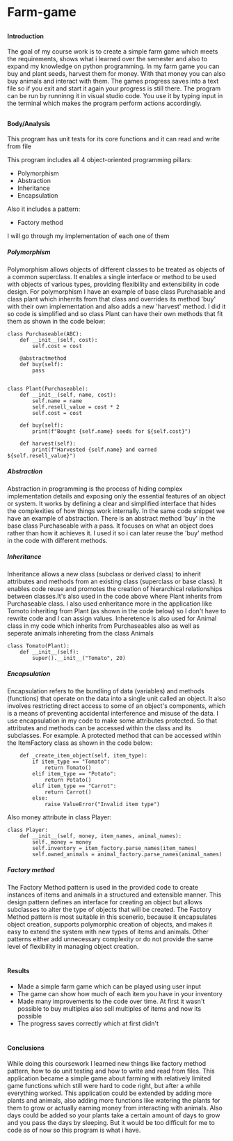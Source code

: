 # Farm-game
##
#### Introduction

<p>The goal of my course work is to create a simple farm game which meets the requirements, shows what i learned over the semester and also to expand my knowledge on python programming. In my farm game you can buy and plant seeds, harvest them for money. With that money you can also buy animals and interact with them. The games progress saves into a text file so if you exit and start it again your progress is still there. The program can be run by runninng it in visual studio code. You use it by typing input in the terminal which makes the program perform actions accordingly.<br>

##
#### Body/Analysis
<p>This program has unit tests for its core functions and it can read and write from file<br>
<p>This program includes all 4 object-oriented programming pillars:<br>

<ul>
  <li>Polymorphism</li>
  <li>Abstraction</li>
  <li>Inheritance</li>
  <li>Encapsulation</li>
</ul>

Also it includes a pattern:
<ul>

  <li>Factory method</li>
</ul>


I will go through my implementation of each one of them

##### Polymorphism

<p>
Polymorphism allows objects of different classes to be treated as objects of a common superclass. It enables a single interface or method to be used with objects of various types, providing flexibility and extensibility in code design. For polymorphism I have an example of base class Purchasable and class plant which inherrits from that class and overrides its method 'buy' with their own implementation and also adds a new 'harvest' method. I did it so code is simplified and so class Plant can have their own methods that fit them as shown in the code below:<br>

```
class Purchaseable(ABC):
    def __init__(self, cost):
        self.cost = cost

    @abstractmethod
    def buy(self):
        pass


class Plant(Purchaseable):
    def __init__(self, name, cost):
        self.name = name
        self.resell_value = cost * 2
        self.cost = cost

    def buy(self):
        print(f"Bought {self.name} seeds for ${self.cost}")

    def harvest(self):
        print(f"Harvested {self.name} and earned ${self.resell_value}")
```
##### Abstraction
<p>
Abstraction in programming is the process of hiding complex implementation details and exposing only the essential features of an object or system. It works by defining a clear and simplified interface that hides the complexities of how things work internally. In the same code snippet we have an example of abstraction. There is an abstract method 'buy' in the base class Purchaseable with a pass. It focuses on what an object does rather than how it achieves it. I used it so i can later reuse the 'buy' method in the code with different methods.<br>

##### Inheritance
<p>
Inheritance allows a new class (subclass or derived class) to inherit attributes and methods from an existing class (superclass or base class). It enables code reuse and promotes the creation of hierarchical relationships between classes.It's also used in the code above where Plant inherits from Purchaseable class. I also used enheritance more in the application like Tomoto inheriting from Plant (as shown in the code below) so I don't have to rewrite code and I can assign values. Inheretence is also used for Animal class in my code which inherits from Purchaseables also as well as seperate animals inhereting from the class Animals<br>

```
class Tomato(Plant):
    def __init__(self):
        super().__init__("Tomato", 20)
```

##### Encapsulation
<p>Encapsulation refers to the bundling of data (variables) and methods (functions) that operate on the data into a single unit called an object. It also involves restricting direct access to some of an object's components, which is a means of preventing accidental interference and misuse of the data. I use encapsulation in my code to make some attributes protected. So that attributes and methods can be accessed within the class and its subclasses. For example. A protected method that can be accessed within the ItemFactory class as shown in the code below:<br>

```
    def _create_item_object(self, item_type):
        if item_type == "Tomato":
            return Tomato()
        elif item_type == "Potato":
            return Potato()
        elif item_type == "Carrot":
            return Carrot()
        else:
            raise ValueError("Invalid item type")
```
Also money attribute in class Player:

```
class Player:
    def __init__(self, money, item_names, animal_names):
        self._money = money
        self.inventory = item_factory.parse_names(item_names)
        self.owned_animals = animal_factory.parse_names(animal_names)
```

##### Factory method

<p>The Factory Method pattern is used in the provided code to create instances of items and animals in a structured and extensible manner. This design pattern defines an interface for creating an object but allows subclasses to alter the type of objects that will be created. The Factory Method pattern is most suitable in this scenerio, because it encapsulates object creation, supports polymorphic creation of objects, and makes it easy to extend the system with new types of items and animals. Other patterns either add unnecessary complexity or do not provide the same level of flexibility in managing object creation.<br>

#
#### Results
<ul>
  <li>Made a simple farm game which can be played using user input</li>
  <li>The game can show how much of each item you have in your inventory</li>
  <li>Made many improvements to the code over time. At first it wasn't possible to buy multiples also sell multiples of items and now its possible</li>
  <li>The progress saves correctly which at first didn't</li>
</ul>

#
#### Conclusions 
<p>While doing this coursework I learned new things like factory method pattern, how to do unit testing and how to write and read from files. This application became a simple game about farming with relatively limited game functions which still were hard to code right, but after a while everything worked. This application could be extended by adding more plants and animals, also adding more functions like watering the plants for them to grow or actually earning money from interacting with animals. Also days could be added so your plants take a certain amount of days to grow and you pass the days by sleeping. But it would be too difficult for me to code as of now so this program is what i have.<br>
